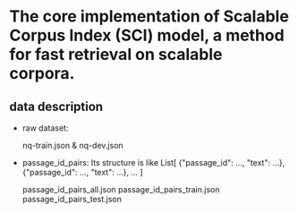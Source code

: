# The core implementation of Scalable Corpus Index (SCI) model, a method for fast retrieval on scalable corpora.

## data description
 - raw dataset:
 
   nq-train.json & nq-dev.json
 
 - passage_id_pairs: 
   Its structure is like 
   List[
      {"passage_id": ...,
       "text": ...},
      {"passage_id": ...,
       "text": ...},
       ...
    ]

    passage_id_pairs_all.json
    passage_id_pairs_train.json
    passage_id_pairs_test.json
